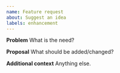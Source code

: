 ```yaml
---
name: Feature request
about: Suggest an idea
labels: enhancement
---
```


**Problem**
What is the need?

**Proposal**
What should be added/changed?

**Additional context**
Anything else.
